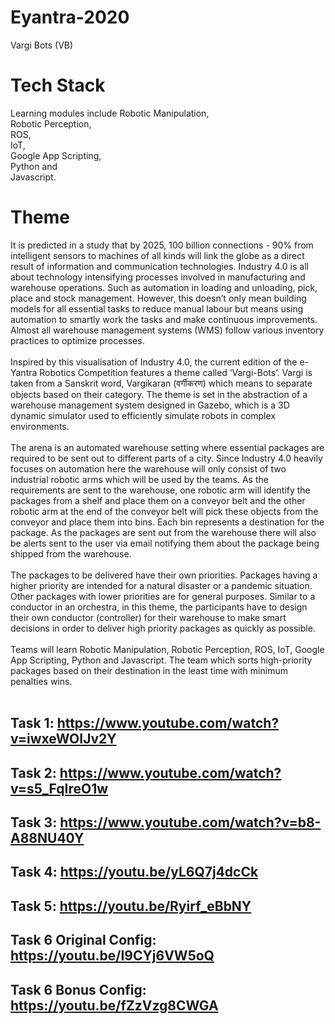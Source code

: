 # Eyantra-2020
Vargi Bots (VB)
# Tech Stack
Learning modules include Robotic Manipulation, <br>
Robotic Perception, <br>
ROS, <br>
IoT, <br>
Google App Scripting,<br> 
Python and <br>
Javascript.<br>

# Theme
It is predicted in a study that by 2025, 100 billion connections - 90% from intelligent sensors to machines of all kinds will link the globe as a direct result of information and communication technologies. Industry 4.0 is all about technology intensifying processes involved in manufacturing and warehouse operations. Such as automation in loading and unloading, pick, place and stock management. However, this doesn’t only mean building models for all essential tasks to reduce manual labour but means using automation to smartly work the tasks and make continuous improvements. Almost all warehouse management systems (WMS) follow various inventory practices to optimize processes.<br>
<br>
Inspired by this visualisation of Industry 4.0, the current edition of the e-Yantra Robotics Competition features a theme called ‘Vargi-Bots’. Vargi is taken from a Sanskrit word, Vargikaran (वर्गीकरण) which means to separate objects based on their category. The theme is set in the abstraction of a warehouse management system designed in Gazebo, which is a 3D dynamic simulator used to efficiently simulate robots in complex environments.<br>
<br>
The arena is an automated warehouse setting where essential packages are required to be sent out to different parts of a city. Since Industry 4.0 heavily focuses on automation here the warehouse will only consist of two industrial robotic arms which will be used by the teams. As the requirements are sent to the warehouse, one robotic arm will identify the packages from a shelf and place them on a conveyor belt and the other robotic arm at the end of the conveyor belt will pick these objects from the conveyor and place them into bins. Each bin represents a destination for the package. As the packages are sent out from the warehouse there will also be alerts sent to the user via email notifying them about the package being shipped from the warehouse.<br>
<br>
The packages to be delivered have their own priorities. Packages having a higher priority are intended for a natural disaster or a pandemic situation. Other packages with lower priorities are for general purposes. Similar to a conductor in an orchestra, in this theme, the participants have to design their own conductor (controller) for their warehouse to make smart decisions in order to deliver high priority packages as quickly as possible.<br>
<br>
Teams will learn Robotic Manipulation, Robotic Perception, ROS, IoT, Google App Scripting, Python and Javascript. The team which sorts high-priority packages based on their destination in the least time with minimum penalties wins.<br>
<br>


## Task 1: https://www.youtube.com/watch?v=iwxeWOIJv2Y
## Task 2: https://www.youtube.com/watch?v=s5_FqIreO1w
## Task 3: https://www.youtube.com/watch?v=b8-A88NU40Y
## Task 4: https://youtu.be/yL6Q7j4dcCk
## Task 5: https://youtu.be/Ryirf_eBbNY
## Task 6 Original Config: https://youtu.be/I9CYj6VW5oQ
## Task 6 Bonus Config: https://youtu.be/fZzVzg8CWGA 

